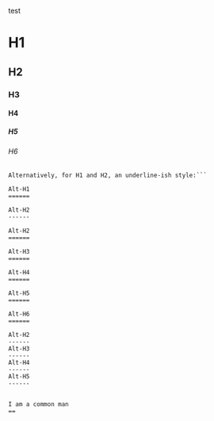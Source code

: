 test
# H1
## H2
### H3
#### H4
##### H5
###### H6
```Pandu ji edited on Wed
Alternatively, for H1 and H2, an underline-ish style:```

Alt-H1
======

Alt-H2
------

Alt-H2
======

Alt-H3
======

Alt-H4
======

Alt-H5
======

Alt-H6
======

Alt-H2
------
Alt-H3
------
Alt-H4
------
Alt-H5
------


I am a common man
==

